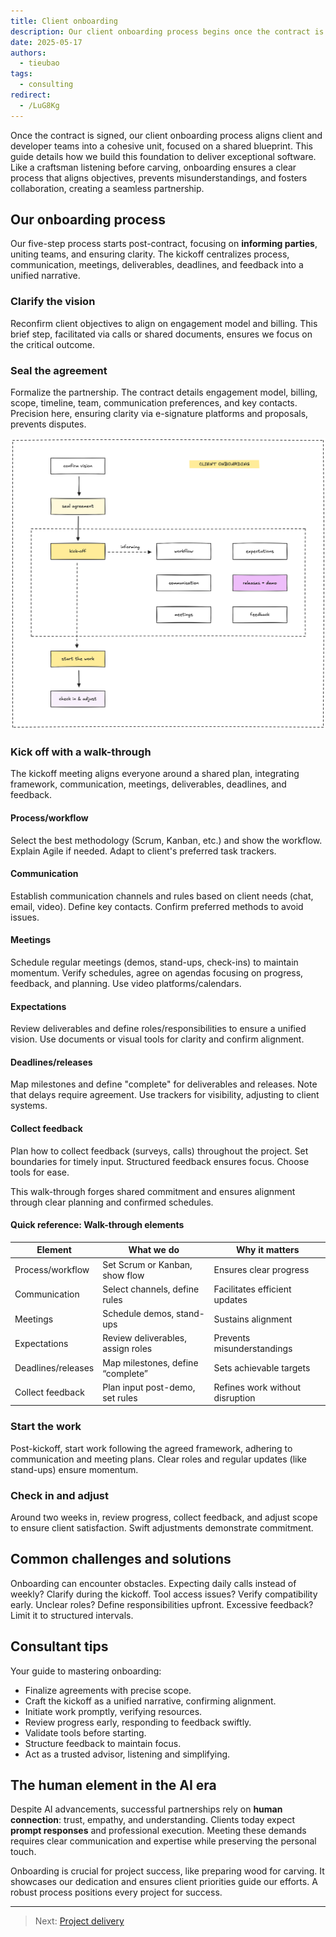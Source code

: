 ```yaml
---
title: Client onboarding
description: Our client onboarding process begins once the contract is finalized, focusing on uniting teams and maintaining clarity
date: 2025-05-17
authors:
  - tieubao
tags:
  - consulting
redirect:
  - /LuG8Kg
---
```


Once the contract is signed, our client onboarding process aligns client and developer teams into a cohesive unit, focused on a shared blueprint. This guide details how we build this foundation to deliver exceptional software. Like a craftsman listening before carving, onboarding ensures a clear process that aligns objectives, prevents misunderstandings, and fosters collaboration, creating a seamless partnership.

## Our onboarding process

Our five-step process starts post-contract, focusing on **informing parties**, uniting teams, and ensuring clarity. The kickoff centralizes process, communication, meetings, deliverables, deadlines, and feedback into a unified narrative.

### Clarify the vision

Reconfirm client objectives to align on engagement model and billing. This brief step, facilitated via calls or shared documents, ensures we focus on the critical outcome.

### Seal the agreement

Formalize the partnership. The contract details engagement model, billing, scope, timeline, team, communication preferences, and key contacts. Precision here, ensuring clarity via e-signature platforms and proposals, prevents disputes.

![](assets/client-onboarding.png)

### Kick off with a walk-through

The kickoff meeting aligns everyone around a shared plan, integrating framework, communication, meetings, deliverables, deadlines, and feedback.

#### **Process/workflow**

Select the best methodology (Scrum, Kanban, etc.) and show the workflow. Explain Agile if needed. Adapt to client's preferred task trackers.

#### **Communication**

Establish communication channels and rules based on client needs (chat, email, video). Define key contacts. Confirm preferred methods to avoid issues.

#### **Meetings**

Schedule regular meetings (demos, stand-ups, check-ins) to maintain momentum. Verify schedules, agree on agendas focusing on progress, feedback, and planning. Use video platforms/calendars.

#### **Expectations**

Review deliverables and define roles/responsibilities to ensure a unified vision. Use documents or visual tools for clarity and confirm alignment.

#### **Deadlines/releases**

Map milestones and define "complete" for deliverables and releases. Note that delays require agreement. Use trackers for visibility, adjusting to client systems.

#### **Collect feedback**

Plan how to collect feedback (surveys, calls) throughout the project. Set boundaries for timely input. Structured feedback ensures focus. Choose tools for ease.

This walk-through forges shared commitment and ensures alignment through clear planning and confirmed schedules.

#### Quick reference: Walk-**through** elements

| Element            | What we do                        | Why it matters                  |
| ------------------ | --------------------------------- | ------------------------------- |
| Process/workflow   | Set Scrum or Kanban, show flow    | Ensures clear progress          |
| Communication      | Select channels, define rules     | Facilitates efficient updates   |
| Meetings           | Schedule demos, stand-ups         | Sustains alignment              |
| Expectations       | Review deliverables, assign roles | Prevents misunderstandings      |
| Deadlines/releases | Map milestones, define “complete” | Sets achievable targets         |
| Collect feedback   | Plan input post-demo, set rules   | Refines work without disruption |

### Start the work

Post-kickoff, start work following the agreed framework, adhering to communication and meeting plans. Clear roles and regular updates (like stand-ups) ensure momentum.

### Check in and adjust

Around two weeks in, review progress, collect feedback, and adjust scope to ensure client satisfaction. Swift adjustments demonstrate commitment.

## Common challenges and solutions

Onboarding can encounter obstacles. Expecting daily calls instead of weekly? Clarify during the kickoff. Tool access issues? Verify compatibility early. Unclear roles? Define responsibilities upfront. Excessive feedback? Limit it to structured intervals.

## Consultant tips

Your guide to mastering onboarding:

- Finalize agreements with precise scope.
- Craft the kickoff as a unified narrative, confirming alignment.
- Initiate work promptly, verifying resources.
- Review progress early, responding to feedback swiftly.
- Validate tools before starting.
- Structure feedback to maintain focus.
- Act as a trusted advisor, listening and simplifying.

## The human element in the AI era

Despite AI advancements, successful partnerships rely on **human connection**: trust, empathy, and understanding. Clients today expect **prompt responses** and professional execution. Meeting these demands requires clear communication and expertise while preserving the personal touch.

Onboarding is crucial for project success, like preparing wood for carving. It showcases our dedication and ensures client priorities guide our efforts. A robust process positions every project for success.

---

> Next: [Project delivery](client-delivery.md)
